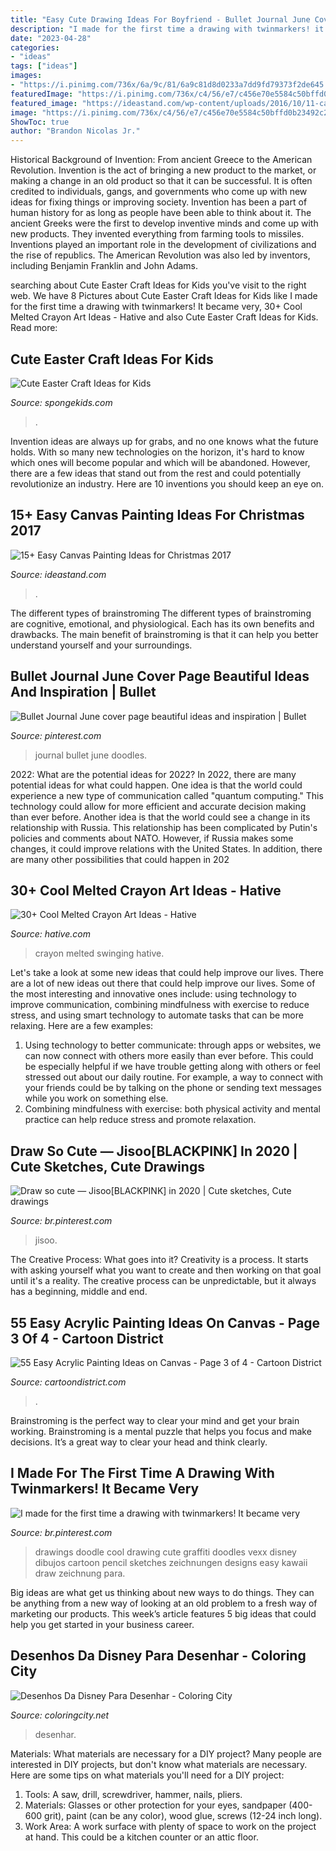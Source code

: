 ```yaml
---
title: "Easy Cute Drawing Ideas For Boyfriend - Bullet Journal June Cover Page Beautiful Ideas And Inspiration"
description: "I made for the first time a drawing with twinmarkers! it became very"
date: "2023-04-28"
categories:
- "ideas"
tags: ["ideas"]
images:
- "https://i.pinimg.com/736x/6a/9c/81/6a9c81d8d0233a7dd9fd79373f2de645.jpg"
featuredImage: "https://i.pinimg.com/736x/c4/56/e7/c456e70e5584c50bffd0b23492c2934e.jpg"
featured_image: "https://ideastand.com/wp-content/uploads/2016/10/11-canvas-paintings-for-christmas.jpg"
image: "https://i.pinimg.com/736x/c4/56/e7/c456e70e5584c50bffd0b23492c2934e.jpg"
ShowToc: true
author: "Brandon Nicolas Jr."
---
```



Historical Background of Invention: From ancient Greece to the American Revolution.
Invention is the act of bringing a new product to the market, or making a change in an old product so that it can be successful. It is often credited to individuals, gangs, and governments who come up with new ideas for fixing things or improving society. Invention has been a part of human history for as long as people have been able to think about it. The ancient Greeks were the first to develop inventive minds and come up with new products. They invented everything from farming tools to missiles. Inventions played an important role in the development of civilizations and the rise of republics. The American Revolution was also led by inventors, including Benjamin Franklin and John Adams.

	

		
searching about Cute Easter Craft Ideas for Kids you've visit to the right web. We have 8 Pictures about Cute Easter Craft Ideas for Kids like I made for the first time a drawing with twinmarkers! It became very, 30+ Cool Melted Crayon Art Ideas - Hative and also Cute Easter Craft Ideas for Kids. Read more:
		
    
## Cute Easter Craft Ideas For Kids

<img loading=lazy src="https://spongekids.com/wp-content/uploads/2015/09/1-easter-craft-ideas.jpg" onerror="this.onerror=null;this.src='https://tse2.mm.bing.net/th?id=OIP.SCJU4TBcvSn24XVfKh2tEwHaKb&amp;pid=15.1';" alt="Cute Easter Craft Ideas for Kids">

_Source: spongekids.com_

>. 

	

Invention ideas are always up for grabs, and no one knows what the future holds. With so many new technologies on the horizon, it's hard to know which ones will become popular and which will be abandoned. However, there are a few ideas that stand out from the rest and could potentially revolutionize an industry. Here are 10 inventions you should keep an eye on.

    
## 15+ Easy Canvas Painting Ideas For Christmas 2017

<img loading=lazy src="https://ideastand.com/wp-content/uploads/2016/10/11-canvas-paintings-for-christmas.jpg" onerror="this.onerror=null;this.src='https://tse2.mm.bing.net/th?id=OIP.1vj75GxPszDqT3178AVZpQHaJQ&amp;pid=15.1';" alt="15+ Easy Canvas Painting Ideas for Christmas 2017">

_Source: ideastand.com_

>. 

	

The different types of brainstroming
The different types of brainstroming are cognitive, emotional, and physiological. Each has its own benefits and drawbacks. The main benefit of brainstroming is that it can help you better understand yourself and your surroundings.

    
## Bullet Journal June Cover Page Beautiful Ideas And Inspiration | Bullet

<img loading=lazy src="https://i.pinimg.com/736x/c4/56/e7/c456e70e5584c50bffd0b23492c2934e.jpg" onerror="this.onerror=null;this.src='https://tse2.mm.bing.net/th?id=OIP.KIiUf_4cNelJa6dQhdHqvAHaJ3&amp;pid=15.1';" alt="Bullet Journal June cover page beautiful ideas and inspiration | Bullet">

_Source: pinterest.com_

>journal bullet june doodles. 

	

2022: What are the potential ideas for 2022?
In 2022, there are many potential ideas for what could happen. One idea is that the world could experience a new type of communication called "quantum computing." This technology could allow for more efficient and accurate decision making than ever before. Another idea is that the world could see a change in its relationship with Russia. This relationship has been complicated by Putin's policies and comments about NATO. However, if Russia makes some changes, it could improve relations with the United States. In addition, there are many other possibilities that could happen in 202
    
## 30+ Cool Melted Crayon Art Ideas - Hative

<img loading=lazy src="http://hative.com/wp-content/uploads/2014/04/melted-crayon-art/16-girl-swinging.jpg" onerror="this.onerror=null;this.src='https://tse1.mm.bing.net/th?id=OIP.mtToqc8gxJVeDjf_11pDoAHaJ4&amp;pid=15.1';" alt="30+ Cool Melted Crayon Art Ideas - Hative">

_Source: hative.com_

>crayon melted swinging hative. 

	

Let's take a look at some new ideas that could help improve our lives.
There are a lot of new ideas out there that could help improve our lives. Some of the most interesting and innovative ones include: using technology to improve communication, combining mindfulness with exercise to reduce stress, and using smart technology to automate tasks that can be more relaxing. Here are a few examples: 
1. Using technology to better communicate: through apps or websites, we can now connect with others more easily than ever before. This could be especially helpful if we have trouble getting along with others or feel stressed out about our daily routine. For example, a way to connect with your friends could be by talking on the phone or sending text messages while you work on something else. 
2. Combining mindfulness with exercise: both physical activity and mental practice can help reduce stress and promote relaxation.

    
## Draw So Cute — Jisoo[BLACKPINK] In 2020 | Cute Sketches, Cute Drawings

<img loading=lazy src="https://i.pinimg.com/736x/eb/8e/e5/eb8ee5d657d6b1d1956c47c5fc489cfd.jpg" onerror="this.onerror=null;this.src='https://tse3.mm.bing.net/th?id=OIP.Vwrxvp_YVYSpNj9p1YTp3AAAAA&amp;pid=15.1';" alt="Draw so cute — Jisoo[BLACKPINK] in 2020 | Cute sketches, Cute drawings">

_Source: br.pinterest.com_

>jisoo. 

	

The Creative Process: What goes into it?
Creativity is a process. It starts with asking yourself what you want to create and then working on that goal until it's a reality. The creative process can be unpredictable, but it always has a beginning, middle and end.

    
## 55 Easy Acrylic Painting Ideas On Canvas - Page 3 Of 4 - Cartoon District

<img loading=lazy src="http://www.cartoondistrict.com/wp-content/uploads/2019/01/Easy-Acrylic-Painting-Ideas-on-Canvas-28.jpg" onerror="this.onerror=null;this.src='https://tse4.mm.bing.net/th?id=OIP.KI1QUsOo-Ajihr3BXKT76AHaLH&amp;pid=15.1';" alt="55 Easy Acrylic Painting Ideas on Canvas - Page 3 of 4 - Cartoon District">

_Source: cartoondistrict.com_

>. 

	

Brainstroming is the perfect way to clear your mind and get your brain working. Brainstroming is a mental puzzle that helps you focus and make decisions. It’s a great way to clear your head and think clearly.

    
## I Made For The First Time A Drawing With Twinmarkers! It Became Very

<img loading=lazy src="https://i.pinimg.com/736x/6a/9c/81/6a9c81d8d0233a7dd9fd79373f2de645.jpg" onerror="this.onerror=null;this.src='https://tse4.mm.bing.net/th?id=OIP.sD6xjDczAxnBZdiymIsFkgHaJ3&amp;pid=15.1';" alt="I made for the first time a drawing with twinmarkers! It became very">

_Source: br.pinterest.com_

>drawings doodle cool drawing cute graffiti doodles vexx disney dibujos cartoon pencil sketches zeichnungen designs easy kawaii draw zeichnung para. 

	

Big ideas are what get us thinking about new ways to do things. They can be anything from a new way of looking at an old problem to a fresh way of marketing our products. This week’s article features 5 big ideas that could help you get started in your business career.

    
## Desenhos Da Disney Para Desenhar - Coloring City

<img loading=lazy src="https://www.coloringcity.net/wp-content/uploads/2019/08/501cd6c1fe2f59ab8b131226f6cc3740_2.jpg" onerror="this.onerror=null;this.src='https://tse1.mm.bing.net/th?id=OIP.uMWJrKhfB30Sq55zMSdjogAAAA&amp;pid=15.1';" alt="Desenhos Da Disney Para Desenhar - Coloring City">

_Source: coloringcity.net_

>desenhar. 

	

Materials: What materials are necessary for a DIY project?
Many people are interested in DIY projects, but don't know what materials are necessary. Here are some tips on what materials you'll need for a DIY project:
1. Tools: A saw, drill, screwdriver, hammer, nails, pliers.
2. Materials: Glasses or other protection for your eyes, sandpaper (400-600 grit), paint (can be any color), wood glue, screws (12-24 inch long).
3. Work Area: A work surface with plenty of space to work on the project at hand. This could be a kitchen counter or an attic floor.

